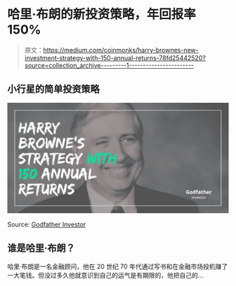 # 哈里·布朗的新投资策略，年回报率 150%

> 原文：<https://medium.com/coinmonks/harry-brownes-new-investment-strategy-with-150-annual-returns-78fd25442520?source=collection_archive---------1----------------------->

## 小行星的简单投资策略

![](img/60da8414b234c56b6f55f6d06995f5b9.png)

Source: [Godfather Investor](https://godfatherinvestor.com/)

## 谁是哈里·布朗？

哈里·布朗是一名金融顾问，他在 20 世纪 70 年代通过写书和在金融市场投机赚了一大笔钱。但没过多久他就意识到自己的运气是有期限的，他把自己的…